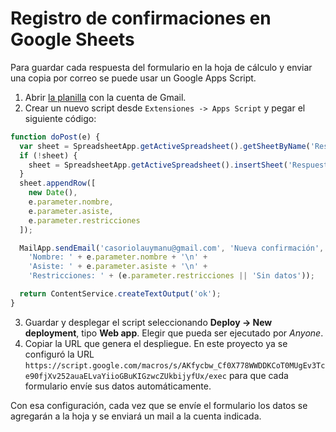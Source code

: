 # Registro de confirmaciones en Google Sheets

Para guardar cada respuesta del formulario en la hoja de cálculo y enviar una copia por correo se puede usar un Google Apps Script.

1. Abrir [la planilla](https://docs.google.com/spreadsheets/d/10rUuW9rKVIxR3e18DWR321lsH4GZBVlpv_r6dq8qZ_c/edit?usp=sharing) con la cuenta de Gmail.
2. Crear un nuevo script desde `Extensiones -> Apps Script` y pegar el siguiente código:

```javascript
function doPost(e) {
  var sheet = SpreadsheetApp.getActiveSpreadsheet().getSheetByName('Respuestas');
  if (!sheet) {
    sheet = SpreadsheetApp.getActiveSpreadsheet().insertSheet('Respuestas');
  }
  sheet.appendRow([
    new Date(),
    e.parameter.nombre,
    e.parameter.asiste,
    e.parameter.restricciones
  ]);

  MailApp.sendEmail('casoriolauymanu@gmail.com', 'Nueva confirmación',
    'Nombre: ' + e.parameter.nombre + '\n' +
    'Asiste: ' + e.parameter.asiste + '\n' +
    'Restricciones: ' + (e.parameter.restricciones || 'Sin datos'));

  return ContentService.createTextOutput('ok');
}
```

3. Guardar y desplegar el script seleccionando **Deploy -> New deployment**, tipo **Web app**. Elegir que pueda ser ejecutado por *Anyone*.
4. Copiar la URL que genera el despliegue. En este proyecto ya se configuró la URL
   `https://script.google.com/macros/s/AKfycbw_Cf0X778WWDDKCoT0MUgEv3Tce90fjXv252auaELvaYiioGBuKIGzwcZUkbijyfUx/exec`
   para que cada formulario envíe sus datos automáticamente.

Con esa configuración, cada vez que se envíe el formulario los datos se agregarán a la hoja y se enviará un mail a la cuenta indicada.
